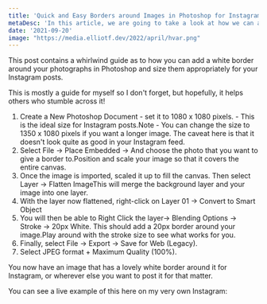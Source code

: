 ```yaml
---
title: 'Quick and Easy Borders around Images in Photoshop for Instagram Posts'
metaDesc: 'In this article, we are going to take a look at how we can add white borders around our photos for our instagram posts in lightroom and photoshop.'
date: '2021-09-20'
image: "https://media.elliotf.dev/2022/april/hvar.png"
---
```


This post contains a whirlwind guide as to how you can add a white border around your photographs in Photoshop and size them appropriately for your Instagram posts.

This is mostly a guide for myself so I don't forget, but hopefully, it helps others who stumble across it!

1. Create a New Photoshop Document - set it to 1080 x 1080 pixels. - This is the ideal size for Instagram posts.Note - You can change the size to 1350 x 1080 pixels if you want a longer image. The caveat here is that it doesn't look quite as good in your Instagram feed. 
2. Select File -> Place Embedded -> And choose the photo that you want to give a border to.Position and scale your image so that it covers the entire canvas. 
3. Once the image is imported, scaled it up to fill the canvas. Then select Layer -> Flatten ImageThis will merge the background layer and your image into one layer.
4. With the layer now flattened, right-click on Layer 01 -> Convert to Smart Object
4. You will then be able to Right Click the layer-> Blending Options -> Stroke -> 20px White. This should add a 20px border around your image.Play around with the stroke size to see what works for you.
5. Finally, select File -> Export -> Save for Web (Legacy). 
6. Select JPEG format + Maximum Quality (100%). 

You now have an image that has a lovely white border around it for Instagram, or wherever else you want to post it for that matter.

You can see a live example of this here on my very own Instagram: 